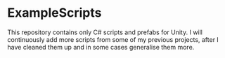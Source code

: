 # ExampleScripts
This repository contains only C# scripts and prefabs for Unity. I will continuously add more scripts from some of my previous projects, after I have cleaned them up and in some cases generalise them more.
